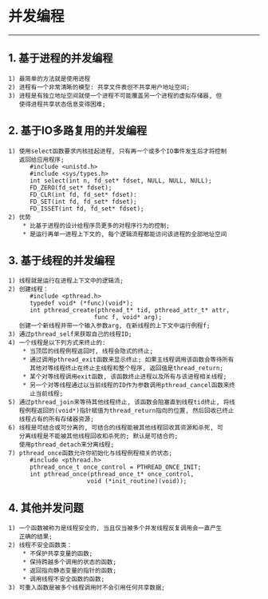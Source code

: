 # **并发编程**
***



## **1. 基于进程的并发编程**
    1) 最简单的方法就是使用进程
    2) 进程有一个非常清晰的模型: 共享文件表但不共享用户地址空间;
    3) 进程是有独立地址空间就使一个进程不可能覆盖另一个进程的虚拟存储器, 但
       使得进程共享状态信息变得困难;


## **2. 基于IO多路复用的并发编程**
    1) 使用select函数要求内核挂起进程, 只有再一个或多个IO事件发生后才将控制
       返回给应用程序;
          #include <unistd.h>
          #include <sys/types.h>
          int select(int n, fd_set* fdset, NULL, NULL, NULL);
          FD_ZERO(fd_set* fdset);
          FD_CLR(int fd, fd_set* fdset):
          FD_SET(int fd, fd_set* fdset);
          FD_ISSET(int fd, fd_set* fdset);
    2) 优势
        * 比基于进程的设计给程序员更多的对程序行为的控制;
        * 是运行再单一进程上下文的, 每个逻辑流程都能访问该进程的全部地址空间


## **3. 基于线程的并发编程**
    1) 线程就是运行在进程上下文中的逻辑流;
    2) 创建线程：
          #include <pthread.h>
          typedef void* (*func)(void*);
          int pthread_create(pthread_t* tid, pthread_attr_t* attr, 
                            func f, void* arg);
       创建一个新线程并带一个输入参数arg, 在新线程的上下文中运行例程f;
    3) 通过pthread_self来获取自己的线程ID;
    4) 一个线程是以下列方式来终止的:
        * 当顶层的线程例程返回时, 线程会隐式的终止;
        * 通过调用pthread_exit函数来显示终止; 如果主线程调用该函数会等待所有
          其他对等线程终止在终止主线程和整个程序, 返回值是thread_return;
        * 某个对等线程调用exit函数, 该函数终止进程以及所有与该进程相关线程;
        * 另一个对等线程通过以当前线程的ID作为参数调用pthread_cancel函数来终
          止当前线程;
    5) 通过pthread_join来等待其他线程终止, 该函数会阻塞直到线程tid终止, 将线
       程例程返回的(void*)指针赋值为thread_return指向的位置, 然后回收已终止
       线程占有的所有存储器资源;
    6) 线程是可结合或可分离的, 可结合的线程能被其他线程回收其资源和杀死, 可
       分离线程是不能被其他线程回收和杀死的; 默认是可结合的;
       使用pthread_detach来分离线程;
    7) pthread_once函数允许你初始化与线程例程相关的状态;
          #include <pthread.h>
          pthread_once_t once_control = PTHREAD_ONCE_INIT;
          int pthread_once(pthread_once_t* once_control,
                          void (*init_routine)(void));



## **4. 其他并发问题**
    1) 一个函数被称为是线程安全的, 当且仅当被多个并发线程反复调用会一直产生
       正确的结果;
    2) 线程不安全函数类：
        * 不保护共享变量的函数;
        * 保持跨越多个调用的状态的函数;
        * 返回指向静态变量的指针的函数;
        * 调用线程不安全函数的函数;
    3) 可重入函数是被多个线程调用时不会引用任何共享数据;
